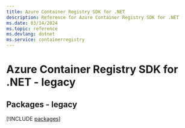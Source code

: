 ```yaml
---
title: Azure Container Registry SDK for .NET
description: Reference for Azure Container Registry SDK for .NET
ms.date: 03/14/2024
ms.topic: reference
ms.devlang: dotnet
ms.service: containerregistry
---
```

# Azure Container Registry SDK for .NET - legacy
## Packages - legacy
[!INCLUDE [packages](container-registry-index.md)]